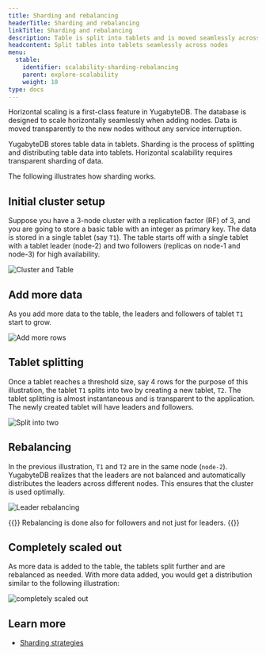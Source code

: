```yaml
---
title: Sharding and rebalancing
headerTitle: Sharding and rebalancing
linkTitle: Sharding and rebalancing
description: Table is split into tablets and is moved seamlessly across nodes
headcontent: Split tables into tablets seamlessly across nodes
menu:
  stable:
    identifier: scalability-sharding-rebalancing
    parent: explore-scalability
    weight: 10
type: docs
---
```


Horizontal scaling is a first-class feature in YugabyteDB. The database is designed to scale horizontally seamlessly when adding nodes. Data is moved transparently to the new nodes without any service interruption.

YugabyteDB stores table data in tablets. Sharding is the process of splitting and distributing table data into tablets. Horizontal scalability requires transparent sharding of data.

The following illustrates how sharding works.

## Initial cluster setup

Suppose you have a 3-node cluster with a replication factor (RF) of 3, and you are going to store a basic table with an integer as primary key. The data is stored in a single tablet (say `T1`). The table starts off with a single tablet with a tablet leader (node-2) and two followers (replicas on node-1 and node-3) for high availability.

![Cluster and Table](/images/explore/scalability/sharding-cluster-setup.png)

## Add more data

As you add more data to the table, the leaders and followers of tablet `T1` start to grow.

![Add more rows](/images/explore/scalability/sharding-single-tablet-add-data.png)

## Tablet splitting

Once a tablet reaches a threshold size, say 4 rows for the purpose of this illustration, the tablet `T1` splits into two by creating a new tablet, `T2`. The tablet splitting is almost instantaneous and is transparent to the application. The newly created tablet will have leaders and followers.

![Split into two](/images/explore/scalability/sharding-single-tablet-split.png)

## Rebalancing

In the previous illustration, `T1` and `T2` are in the same node (`node-2`). YugabyteDB realizes that the leaders are not balanced and automatically distributes the leaders across different nodes. This ensures that the cluster is used optimally.

![Leader rebalancing](/images/explore/scalability/sharding-leader-rebalancing.png)

{{<note>}}
Rebalancing is done also for followers and not just for leaders.
{{</note>}}

## Completely scaled out

As more data is added to the table, the tablets split further and are rebalanced as needed. With more data added, you would get a distribution similar to the following illustration:

![completely scaled out](/images/explore/scalability/sharding-fully-scaled.png)

## Learn more

* [Sharding strategies](../../../architecture/docdb-sharding/sharding/)

